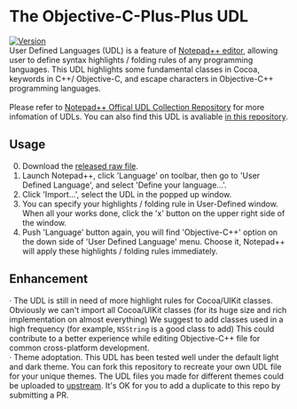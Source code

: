# The Objective-C-Plus-Plus UDL
[![Version](https://img.shields.io/badge/version-2023--06--16-brightgreen)](https://github.com/skadomsky/Objective-C-Plus-Plus/)<br />
User Defined Languages (UDL) is a feature of [Notepad++ editor](https://notepad-plus-plus.org/), allowing user to define syntax 
highlights / folding rules of any programming languages. This UDL highlights some fundamental classes in Cocoa, keywords in C++/
Objective-C, and escape characters in Objective-C++ programming languages.
<br />
<br />Please refer to [Notepad++ Offical UDL Collection Repository](https://github.com/notepad-plus-plus/userDefinedLanguages) 
for more infomation of UDLs. You can also find this UDL is avaliable [in this repository](https://github.com/notepad-plus-plus/userDefinedLanguages/blob/master/UDLs/Objective-C%2B%2B_byLattHsiang.xml).

## Usage
0. Download the [released raw file](https://github.com/skadomsky/Objective-C-Plus-Plus/release/). <br/>
1. Launch Notepad++, click 'Language' on toolbar, then go to 'User Defined Language', and select 'Define your language...'. <br />
2. Click 'Import...', select the UDL in the popped up window. <br />
3. You can specify your highlights / folding rule in User-Defined window. When all your works done, click the 'x' button on the upper right side of the window. <br />
4. Push 'Language' button again, you will find 'Objective-C++' option on the down side of 'User Defined Language' menu. Choose it, Notepad++ will apply these highlights
/ folding rules immediately.

## Enhancement
· The UDL is still in need of more highlight rules for Cocoa/UIKit classes. Obviously we can't import all Cocoa/UIKit classes (for its huge size and rich implementation on almost everything) We suggest to add classes used in a high frequency (for example, `NSString` is a good class to add) This could contribute to a better experience while editing Objective-C++ file for common cross-platform development. <br />
· Theme adoptation. This UDL has been tested well under the default light and dark theme. You can fork this repository to recreate your
own UDL file for your unique themes. The UDL files you made for different themes could be uploaded to [upstream](https://github.com/notepad-plus-plus/userDefinedLanguages). It's OK for you to add a duplicate to this repo by submitting a PR.
